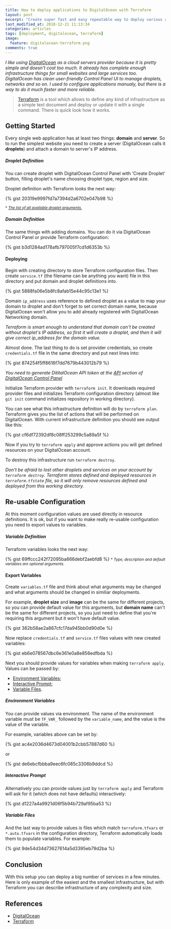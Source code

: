 ```yaml
---
title: How to deploy applications to DigitalOcean with Terraform
layout: post
excerpt: "Create super fast and easy repeatable way to deploy various applications and servers from scratch."
last_modified_at: 2018-12-21 11:13:34
categories: articles
tags: [deployment, digitalocean, terraform]
image:
  feature: digitalocean-terraform.png
comments: true
---
```


*I like using [DigitalOcean](https://m.do.co/c/fac05d89f2e5) as a cloud servers provider because it is pretty simple and doesn't cost too much. It already has complete enough infrastructure things for small websites and large services too.*  
*DigitalOcean has clean user-friendly Control Panel UI to manage droplets, networks and so on. I used to configure applications manualy, but there is a way to do it much faster and more reliable.*

> [Terraform](https://www.terraform.io) is a tool which allows to define any kind of infrastructure as a simple text document and deploy or update it with a single command. There is quick look how it works.

## Getting Started

Every single web application has at least two things: **domain** and **server**. So to run the simplest website you need to create a server (DigitalOcean calls it **droplets**) and attach a domain to server's IP address.

##### Droplet Definition 

You can create droplet with DigitalOcean Control Panel with 'Create Droplet' button, filling droplet's name choosing droplet type, region and size.

Droplet definition with Terraform looks the next way:

{% gist 20319e9997fd7a7394d2a6702e047b98 %}

<small>* *[The list of all available droplet arguments.](https://www.terraform.io/docs/providers/do/r/droplet.html)*</small>

##### Domain Definition

The same things with adding domains. You can do it via DigitalOcean Control Panel or provide Terraform configuration:

{% gist b3d1284ad178afb797005f7cd1d6353b %}

#### Deploying

Begin with creating directory to store Terraform configuration files. Then create `service.tf` (the filename can be anything you want) file in this directory and put domain and droplet definitions into.

{% gist 5888fa06e5b8fc8afab15e44c95c13e1 %}

Domain `ip_address` uses reference to defined droplet as a value to map your domain to droplet and don't forget to set correct domain name, because DigitalOcean won't allow you to add already registered with DigitalOcean Networking domain.

*Terraform is smart enough to understand that domain can't be created without droplet's IP address, so first it will create a droplet, and then it will give correct ip_address for the domain value.*

Almost done. The last thing to do is set provider credentials, so create `credentials.tf` file in the same directory and put next lines into:

{% gist 874254f5ff8616f7dd7679b443012b79 %}

*You need to generate DititalOcean API token at the [API](https://cloud.digitalocean.com/settings/api/tokens) section of [DigitalOcean Control Panel](https://cloud.digitalocean.com)*

Initialize Terraform provider with `terraform init`. It downloads required provider files and initializes Terraform configuration directory (almost like `git init` command initializes repository in working directory).

You can see what this infrastructure definition will do by `terraform plan`. Terraform gives you the list of actions that will be performed on DigitalOcean. With current infrastructure definition you should see output like this:

{% gist cf6df72392df8c08ff253299c5a89a5f %}

Now if you try to `terraform apply` and approve actions you will get defined resources on your DigitalOcean account.

To destroy this infrastructure run `terraform destroy`.

*Don't be afraid to lost other droplets and services on your account by `terraform destroy`. Terraform stores defined and deployed resources in `terraform.tfstate` file, so it will only remove resources defined and deployed from this working directory.*

## Re-usable Configuration

At this moment configuration values are used directly in resource definitions. It is ok, but if you want to make really re-usable configuration you need to export values to variables.

##### Variable Definition

Terraform variables looks the next way:

{% gist 69ffccc242f72095ba666debf2aebfd8 %}
<small>* *Type, description and default variables are optional arguments.*</small>

#### Export Variables

Create `variables.tf` file and think about what arguments may be changed and what arguments should be changed in similiar deployments.

For example, **droplet size** and **image** can be the same for different projects, so you can provide default value for this arguments, but **domain name** can't be the same for different projects, so you just need to define that you're requiring this argument but it won't have default value.

{% gist 362b58ae2a867cfc17da945bb0d90d0e %}

Now replace `credentials.tf` and `service.tf` files values with new created variables:

{% gist eb6e078567dbc6e361e0a8e856edfbda %}

Next you should provide values for variables when making `terraform apply`. Values can be passed by:
 * [Environment Variables](#environment-variables);
 * [Interactive Prompt](#interactive-prompt);
 * [Variable Files](#variables-files).

##### Environment Variables

You can provide values via environment. The name of the environment variable must be `TF_VAR_` followed by the `variable_name`, and the value is the value of the variable. 

For example, variables above can be set by:

{% gist ac4e2036d4673d04001b2cbb57887d60 %}

or

{% gist de6ebcfbbba9eec6fc085c3306b9ddcd %}

##### Interactive Prompt

Alternatively you can provide values just by `terraform apply` and Terraform will ask for it (which does not have defaults) interactively:

{% gist d1227a4a9921d06f5b94b729af95ba53 %}

##### Variable Files

And the last way to provide values is files which match `terraform.tfvars` or `*.auto.tfvars` in the configuration directory, Terraform automatically loads them to populate variables. For example:

{% gist 9de54d34d73627614a5d3395eb79d2ba %}

## Conclusion

With this setup you can deploy a big number of services in a few minutes. Here is only example of the easiest and the smallest infrastructure, but with Terraform you can describe infrastructure of any complexity and size.

## References

* [DigitalOcean](https://m.do.co/c/fac05d89f2e5)
* [Terraform](https://www.terraform.io)
